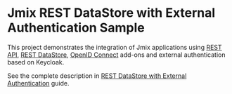 # Jmix REST DataStore with External Authentication Sample

This project demonstrates the integration of Jmix applications using [REST API](https://docs.jmix.io/jmix/rest), [REST DataStore](https://docs.jmix.io/jmix/rest-ds), [OpenID Connect](https://docs.jmix.io/jmix/oidc) add-ons and external authentication based on Keycloak.

See the complete description in [REST DataStore with External Authentication](https://docs.jmix.io/jmix/restds-oidc-guide) guide.
